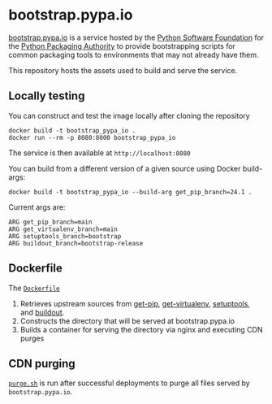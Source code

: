 # bootstrap.pypa.io

[bootstrap.pypa.io](https://bootstrap.pypa.io) is a service hosted by the
[Python Software Foundation](https://python.org/psf-landing) for the
[Python Packaging Authority](https://pypa.io)
to provide bootstrapping scripts for common packaging tools
to environments that may not already have them.

This repository hosts the assets used to build and serve the service.

## Locally testing

You can construct and test the image locally after cloning the repository

```shell
docker build -t bootstrap_pypa_io .
docker run --rm -p 8080:8000 bootstrap_pypa_io
```

The service is then available at `http://localhost:8080`

You can build from a different version of a given source using Docker build-args:

```shell
docker build -t bootstrap_pypa_io --build-arg get_pip_branch=24.1 .
```

Current args are:

```
ARG get_pip_branch=main
ARG get_virtualenv_branch=main
ARG setuptools_branch=bootstrap
ARG buildout_branch=bootstrap-release
```

## Dockerfile

The [`Dockerfile`](Dockerfile)

1. Retrieves upstream sources from
[get-pip](https://github.com/pypa/get-pip.git),
[get-virtualenv](https://github.com/pypa/get-virtualenv.git),
[setuptools](https://github.com/pypa/setuptools/tree/bootstrap),
and [buildout](https://github.com/buildout/buildout/tree/bootstrap-release).
1. Constructs the directory that will be served at bootstrap.pypa.io
1. Builds a container for serving the directory via nginx and executing CDN purges 

## CDN purging

[`purge.sh`](purge.sh) is run after successful deployments to purge all
files served by `bootstrap.pypa.io`.

